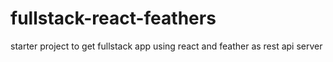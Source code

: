 # fullstack-react-feathers
starter project to get fullstack app using react and feather as rest api server
